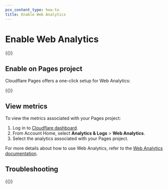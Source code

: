 ```yaml
---
pcx_content_type: how-to
title: Enable Web Analytics
---
```


# Enable Web Analytics

{{<render file="_web-analytics-definition.md" productFolder="analytics">}}

## Enable on Pages project

Cloudflare Pages offers a one-click setup for Web Analytics:

{{<render file="_web-analytics-setup.md">}}

## View metrics

To view the metrics associated with your Pages project:

1. Log in to [Cloudflare dashboard](https://dash.cloudflare.com/login).
2. From Account Home, select **Analytics & Logs** > **Web Analytics**.
3. Select the analytics associated with your Pages project.

For more details about how to use Web Analytics, refer to the [Web Analytics documentation](/analytics/web-analytics/understanding-web-analytics/).

## Troubleshooting

{{<render file="_web-analytics-troubleshooting.md" productFolder="analytics">}}